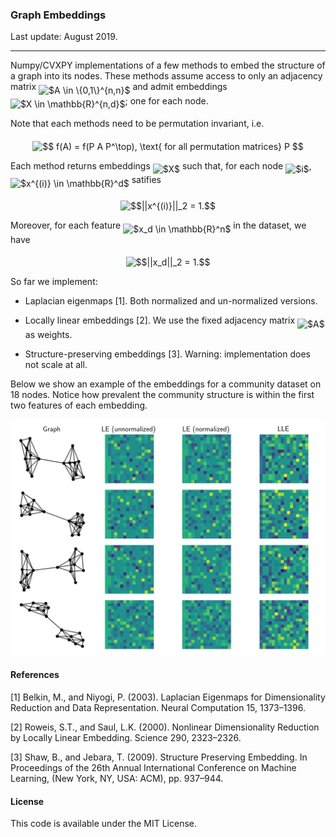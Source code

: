 ### Graph Embeddings

Last update: August 2019.

---

Numpy/CVXPY implementations of a few methods to embed the structure of a graph into its nodes. 
These methods assume access to only an adjacency matrix <img alt="$A \in \{0,1\}^{n,n}$" src="svgs/e909d92b706366ac5f3bbec0d2de7d15.svg" align="middle" width="92.75883704999998pt" height="24.65753399999998pt"/> and admit embeddings <img alt="$X \in \mathbb{R}^{n,d}$" src="svgs/a85c88c064c138925195462541923c5e.svg" align="middle" width="65.74521854999999pt" height="27.91243950000002pt"/>; one for each node.

Note that each methods need to be permutation invariant, i.e.
<p align="center"><img alt="$$&#10;f(A) = f(P A P^\top), \text{ for all permutation matrices} P&#10;$$" src="svgs/02aa76bac0650670f4e681c5143ed759.svg" align="middle" width="356.68431975pt" height="18.88772655pt"/></p>

Each method returns embeddings <img alt="$X$" src="svgs/cbfb1b2a33b28eab8a3e59464768e810.svg" align="middle" width="14.908688849999992pt" height="22.465723500000017pt"/> such that, for each node <img alt="$i$" src="svgs/77a3b857d53fb44e33b53e4c8b68351a.svg" align="middle" width="5.663225699999989pt" height="21.68300969999999pt"/>, <img alt="$x^{(i)} \in \mathbb{R}^d$" src="svgs/f42b98d64757df18a2bdde229d91e00f.svg" align="middle" width="63.94820189999999pt" height="29.190975000000005pt"/> satifies
<p align="center"><img alt="$$||x^{(i)}||_2 = 1.$$" src="svgs/9876e1b69abce3c884939443ec903c81.svg" align="middle" width="85.48422794999999pt" height="19.526994300000002pt"/></p>

Moreover, for each feature <img alt="$x_d \in \mathbb{R}^n$" src="svgs/ce357cfef2eceaf6abfeda7f14b9f9bf.svg" align="middle" width="57.14932409999998pt" height="22.648391699999998pt"/> in the dataset, we have
<p align="center"><img alt="$$||x_d||_2 = 1.$$" src="svgs/9656be0b233583a9da4488429ffb95aa.svg" align="middle" width="77.40240254999999pt" height="16.438356pt"/></p>

So far we implement:

- Laplacian eigenmaps [1]. Both normalized and un-normalized versions.

- Locally linear embeddings [2]. We use the fixed adjacency matrix <img alt="$A$" src="svgs/53d147e7f3fe6e47ee05b88b166bd3f6.svg" align="middle" width="12.32879834999999pt" height="22.465723500000017pt"/> as weights.

- Structure-preserving embeddings [3]. Warning: implementation does not scale at all.

Below we show an example of the embeddings for a community dataset on 18 nodes. Notice how prevalent the community structure is within the first two features of each embedding.

![](examples/ex.png)

#### References

[1] Belkin, M., and Niyogi, P. (2003). Laplacian Eigenmaps for Dimensionality Reduction and Data Representation. Neural Computation 15, 1373–1396.

[2] Roweis, S.T., and Saul, L.K. (2000). Nonlinear Dimensionality Reduction by Locally Linear Embedding. Science 290, 2323–2326.

[3] Shaw, B., and Jebara, T. (2009). Structure Preserving Embedding. In Proceedings of the 26th Annual International Conference on Machine Learning, (New York, NY, USA: ACM), pp. 937–944.

#### License

This code is available under the MIT License.

